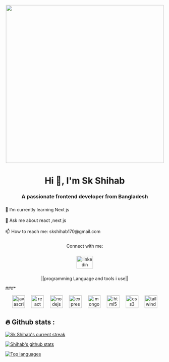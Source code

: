 <br clear="both">

<div align="center">
  <img height="500" src="https://drive.usercontent.google.com/download?id=15NwZyC_dZIphS5_tGiKoMt7PT-PYmlax&authuser=0"  />
</div>

###

<h1 align="center">Hi 👋, I'm Sk Shihab</h1>

###

<h3 align="center">A passionate frontend developer from Bangladesh</h3>

###

<p align="left">🌱 I’m currently learning Next js<br><br>💬 Ask me about react ,next js<br><br>📫 How to reach me: skshihab170@gmail.com</p>

###

<p align="center">Connect with me:</p>

###

<div align="center">
  <a href="https://www.linkedin.com/in/skshihab-mernstack/" target="_blank">
    <img src="https://raw.githubusercontent.com/maurodesouza/profile-readme-generator/master/src/assets/icons/social/linkedin/default.svg" width="52" height="40" alt="linkedin logo"  />
  </a>
</div>

###

<p align="center">||programming Language and tools i use||</p>

###*

<div align="center">
  <img src="https://cdn.jsdelivr.net/gh/devicons/devicon/icons/javascript/javascript-original.svg" height="40" alt="javascript logo"  />
  <img width="12" />
  <img src="https://cdn.jsdelivr.net/gh/devicons/devicon/icons/react/react-original.svg" height="40" alt="react logo"  />
  <img width="12" />
  <img src="https://cdn.jsdelivr.net/gh/devicons/devicon/icons/nodejs/nodejs-original.svg" height="40" alt="nodejs logo"  />
  <img width="12" />
  <img src="https://cdn.jsdelivr.net/gh/devicons/devicon/icons/express/express-original.svg" height="40" alt="express logo"  />
  <img width="12" />
  <img src="https://cdn.jsdelivr.net/gh/devicons/devicon/icons/mongodb/mongodb-original.svg" height="40" alt="mongodb logo"  />
  <img width="12" />
  <img src="https://cdn.jsdelivr.net/gh/devicons/devicon/icons/html5/html5-original.svg" height="40" alt="html5 logo"  />
  <img width="12" />
  <img src="https://cdn.jsdelivr.net/gh/devicons/devicon/icons/css3/css3-original.svg" height="40" alt="css3 logo"  />
  <img width="12" />
  <img src="https://cdn.jsdelivr.net/gh/devicons/devicon/icons/tailwindcss/tailwindcss-original-wordmark.svg" height="40" alt="tailwindcss logo"  />
</div>

###
## 🔥 Github stats :
 [![Sk Shihab's current streak](https://streak-stats.demolab.com/?user=Skshihabbd&count_private=true&theme=blue-white&title_color=00b3ff)](#)
 
 [![Shihab's github stats](https://bad-apple-github-readme.vercel.app/api?username=Skshihabbd&show_icons=true&count_private=true&line_height=20&icon_color=00b3ff&theme=blue-white&title_color=00b3ff)](#)
 
 [![Top languages](https://github-readme-mwendwa.vercel.app/api/top-langs/?username=Skshihabbd&layout=compact&count_private=true&theme=blue-black&title_color=00b3ff)](#)



